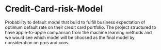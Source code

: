 # Credit-Card-risk-Model
Probability to default model that build to fulfill business expectation of optimum default rate on their credit card portfolio. The project structured to have apple-to-apple comparison from the machine learning methods and we would see which model will be choosed as the final model by consideration on pros and cons

